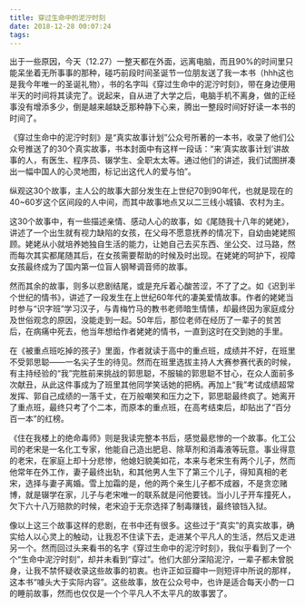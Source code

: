 ```yaml
---
title: 穿过生命中的泥泞时刻
date: 2018-12-28 00:07:24
tags:
---
```


​	出于一些原因，今天（12.27）一整天都在外面，远离电脑，而且90%的时间里只能呆坐着无所事事的那种，碰巧前段时间圣诞节一位朋友送了我一本书（hhh这也是我今年唯一的圣诞礼物），书的名字叫《穿过生命中的泥泞时刻》，带在身边便用半天的时间将其读完了。说起来，自从进了大学之后，电脑手机不离身，做的正经事没有增添多少，倒是越来越缺乏那种静下心来，腾出一整段时间好好读一本书的时间了。

​	《穿过生命中的泥泞时刻》是“真实故事计划”公众号所著的一本书，收录了他们公众号推送了的30个真实故事，书本封面中有这样一段话：“来‘真实故事计划’讲故事的人，有医生、程序员、辍学生、全职太太等。通过他们的讲述，我们试图拼凑出一幅中国人的心灵地图，标记出这代人的爱与怕”。

​	纵观这30个故事，主人公的故事大部分发生在上世纪70到90年代，也就是现在的40~60岁这个区间段的人中间，而其中故事地点又以二三线小城镇、农村为主。

​	这30个故事中，有一些描述亲情、感动人心的故事，如《尾随我十八年的姥姥》，讲述了一个出生就有视力缺陷的女孩，在父母不愿意抚养的情况下，自幼由姥姥照顾。姥姥从小就培养她独自生活的能力，让她自己去买东西、坐公交、过马路，然而每次其实都尾随其后，在女孩需要帮助的时候及时出现。在姥姥的呵护下，视障女孩最终成为了国内第一位盲人钢琴调音师的故事。

​	然而其余的故事，则多以悲剧结尾，或是充斥着心酸苦涩，不了了之。如《迟到半个世纪的情书》，讲述了一段发生在上世纪60年代的凄美爱情故事。作者的姥姥当时参与“识字班”学习汉子，与青梅竹马的教书老师暗生情愫，却最终因为家庭成分及世俗观念的原因，没能走到一起。50年后，那位老师在经历了一辈子的贫苦后，在病痛中死去，他当年想给作者姥姥的情书，一直到这时在交到她的手里。

​	在《被重点班吃掉的孩子》里面，作者就读于高中的重点班，成绩并不好，在班里不受郭思聪——一名尖子生的待见。然而在班里选拔主持人大赛参赛代表的时候，有主持经验的“我”完胜前来挑战的郭思聪，不服输的郭思聪不甘心，在众人面前多次献丑，从此这件事成为了班里其他同学笑话她的把柄。再加上“我”考试成绩超常发挥、郭自己成绩的一落千丈，在万般嘲笑和压力之下，郭思聪最终疯了。她离开了重点班，最终只考了个二本，而原本的重点班，在高考结束后，却贴出了“百分百一本”的红榜。

​	《住在我楼上的绝命毒师》则是我读完整本书后，感觉最悲惨的一个故事。化工公司的老宋是一名化工专家，他能自己造出肥皂、除草剂和消毒液等玩意。事业得意的老宋，在家庭上却十分悲惨，他媳妇貌美如花，本来与老宋生有两个儿子，然而他常年在外工作，妻子最终出轨，和其他男人生下了第三个儿子，得知真相的老宋，选择与妻子离婚。雪上加霜的是，他的两个亲生儿子都不成器，不是贪恋赌博，就是辍学在家，儿子与老宋唯一的联系就是问他要钱。当小儿子开车撞死人，欠下六十八万赔款的时候，老宋迫于无奈选择了制毒赚钱，最终锒铛入狱。

​	像以上这三个故事这样的悲剧，在书中还有很多。这些过于“真实”的真实故事，确实给人以心灵上的触动，让我忍不住读下去，走进某个平凡人的生活，然后又走进另一个。然而回过头来看书的名字《穿过生命中的泥泞时刻》，我似乎看到了一个个“生命中泥泞时刻”，却并未看到“穿过”。他们大部分深陷泥泞，一辈子都未曾脱身，让我不禁怀疑收录这些故事的初衷。也许正如豆瓣中一则短评中所说的那样，这本书“噱头大于实际内容”。这些故事，放在公众号中，也许是适合每天小酌一口的睡前故事，然而也仅仅是一个个平凡人不太平凡的故事罢了。
